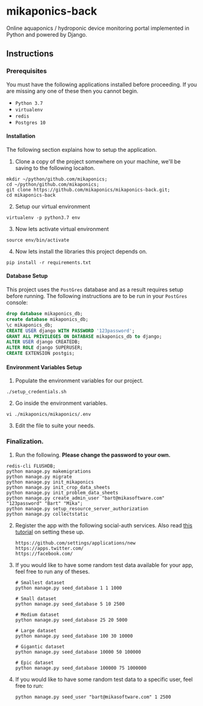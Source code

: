 # mikaponics-back
Online aquaponics / hydroponic device monitoring portal implemented in Python and powered by Django.


## Instructions
### Prerequisites
You must have the following applications installed before proceeding. If you are missing any one of these then you cannot begin.

* ``Python 3.7``
* ``virtualenv``
* ``redis``
* ``Postgres 10``

#### Installation
The following section explains how to setup the application.

1. Clone a copy of the project somewhere on your machine, we'll be saving to the following locaiton.

  ```
  mkdir ~/python/github.com/mikaponics;
  cd ~/python/github.com/mikaponics;
  git clone https://github.com/mikaponics/mikaponics-back.git;
  cd mikaponics-back
  ```


2. Setup our virtual environment

  ```
  virtualenv -p python3.7 env
  ```


3. Now lets activate virtual environment

  ```
  source env/bin/activate
  ```


4. Now lets install the libraries this project depends on.

  ```
  pip install -r requirements.txt
  ```

#### Database Setup
This project uses the ``PostGres`` database and as a result requires setup before running. The following instructions are to be run in your ``PostGres`` console:

  ```sql
  drop database mikaponics_db;
  create database mikaponics_db;
  \c mikaponics_db;
  CREATE USER django WITH PASSWORD '123password';
  GRANT ALL PRIVILEGES ON DATABASE mikaponics_db to django;
  ALTER USER django CREATEDB;
  ALTER ROLE django SUPERUSER;
  CREATE EXTENSION postgis;
  ```


#### Environment Variables Setup
1. Populate the environment variables for our project.

  ```
  ./setup_credentials.sh
  ```

2. Go inside the environment variables.

  ```
  vi ./mikaponics/mikaponics/.env
  ```

3. Edit the file to suite your needs.

### Finalization.

1. Run the following. **Please change the password to your own.**

  ```
  redis-cli FLUSHDB;
  python manage.py makemigrations
  python manage.py migrate
  python manage.py init_mikaponics
  python manage.py init_crop_data_sheets
  python manage.py init_problem_data_sheets
  python manage.py create_admin_user "bart@mikasoftware.com" "123password" "Bart" "Mika";
  python manage.py setup_resource_server_authorization
  python manage.py collectstatic
  ```

2. Register the app with the following social-auth services. Also read [this tutorial](https://simpleisbetterthancomplex.com/tutorial/2016/10/24/how-to-add-social-login-to-django.html) on setting these up.

    ```
    https://github.com/settings/applications/new
    https://apps.twitter.com/
    https://facebook.com/
    ```

3. If you would like to have some random test data available for your app, feel free to run any of theses.

    ```
    # Smallest dataset
    python manage.py seed_database 1 1 1000

    # Small dataset
    python manage.py seed_database 5 10 2500

    # Medium dataset
    python manage.py seed_database 25 20 5000

    # Large dataset
    python manage.py seed_database 100 30 10000

    # Gigantic dataset
    python manage.py seed_database 10000 50 100000

    # Epic dataset
    python manage.py seed_database 100000 75 1000000
    ```

4. If you would like to have some random test data to a specific user, feel free to run:

    ```
    python manage.py seed_user "bart@mikasoftware.com" 1 2500
    ```
